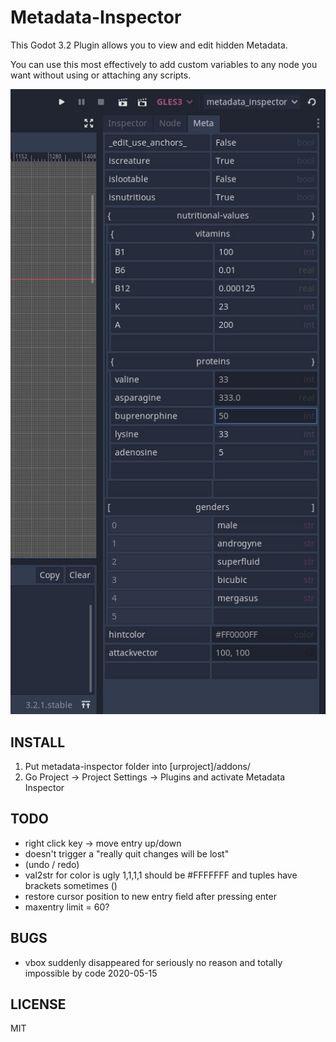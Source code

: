 Metadata-Inspector
==================

This Godot 3.2 Plugin allows you to view and edit hidden Metadata.

You can use this most effectively to add custom variables to any node you want without using or attaching any scripts.


[![demo1](/demo1.jpg)](#)

INSTALL
-------

1. Put metadata-inspector folder into [urproject]/addons/
2. Go Project -> Project Settings -> Plugins and activate Metadata Inspector

TODO
----
- right click key -> move entry up/down
- doesn't trigger a "really quit changes will be lost" 
- (undo / redo)
- val2str for color is ugly 1,1,1,1 should be #FFFFFFF and tuples have brackets sometimes ()
- restore cursor position to new entry field after pressing enter
- maxentry limit = 60?

BUGS
----
- vbox suddenly disappeared for seriously no reason and totally impossible by code 2020-05-15

LICENSE
-------
MIT
